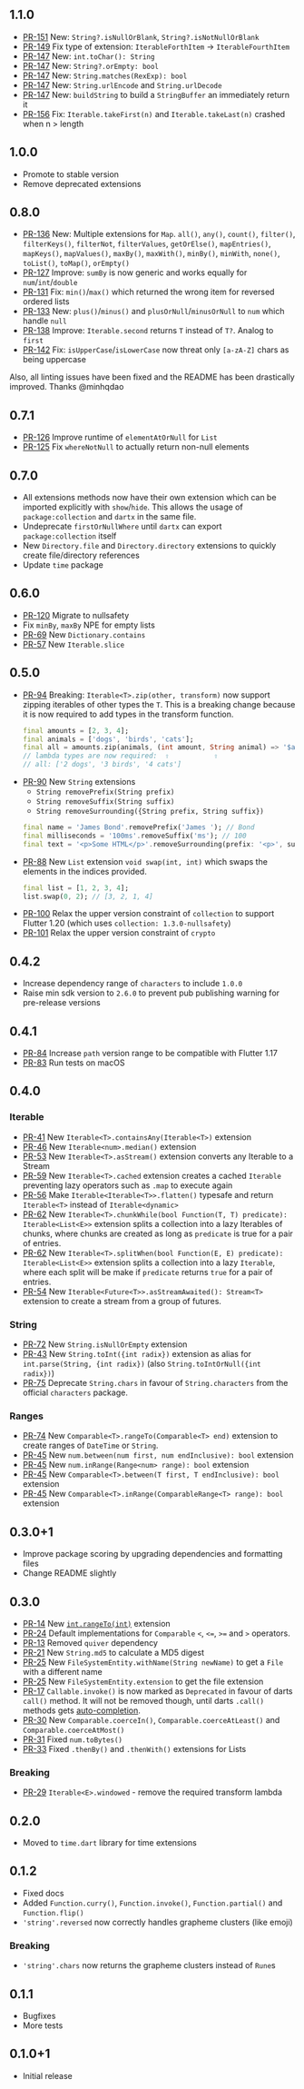 ## 1.1.0

- [PR-151](https://github.com/leisim/dartx/pull/151) New: `String?.isNullOrBlank`, `String?.isNotNullOrBlank`
- [PR-149](https://github.com/leisim/dartx/pull/149) Fix type of extension: `IterableForthItem` -> `IterableFourthItem`
- [PR-147](https://github.com/leisim/dartx/pull/147) New: `int.toChar(): String`
- [PR-147](https://github.com/leisim/dartx/pull/147) New: `String?.orEmpty: bool`
- [PR-147](https://github.com/leisim/dartx/pull/147) New: `String.matches(RexExp): bool`
- [PR-147](https://github.com/leisim/dartx/pull/147) New: `String.urlEncode` and `String.urlDecode`
- [PR-147](https://github.com/leisim/dartx/pull/147) New: `buildString` to build a `StringBuffer` an immediately return it
- [PR-156](https://github.com/leisim/dartx/pull/156) Fix: `Iterable.takeFirst(n)` and `Iterable.takeLast(n)` crashed when n > length

## 1.0.0
- Promote to stable version
- Remove deprecated extensions

## 0.8.0

- [PR-136](https://github.com/leisim/dartx/pull/136) New: Multiple extensions for `Map`. `all()`, `any()`, `count()`, `filter()`, `filterKeys()`, `filterNot`, `filterValues`, `getOrElse()`, `mapEntries()`, `mapKeys()`, `mapValues()`, `maxBy()`, `maxWith()`, `minBy()`, `minWith`, `none()`, `toList()`, `toMap()`, `orEmpty()`
- [PR-127](https://github.com/leisim/dartx/pull/127) Improve: `sumBy` is now generic and works equally for `num`/`int`/`double`
- [PR-131](https://github.com/leisim/dartx/pull/131) Fix: `min()`/`max()` which returned the wrong item for reversed ordered lists
- [PR-133](https://github.com/leisim/dartx/pull/133) New: `plus()`/`minus()` and `plusOrNull`/`minusOrNull` to `num` which handle `null`
- [PR-138](https://github.com/leisim/dartx/pull/138) Improve: `Iterable.second` returns `T` instead of `T?`. Analog to `first`
- [PR-142](https://github.com/leisim/dartx/pull/142) Fix: `isUpperCase`/`isLowerCase` now threat only `[a-zA-Z]` chars as being uppercase

Also, all linting issues have been fixed and the README has been drastically improved. Thanks @minhqdao 

## 0.7.1

- [PR-126](https://github.com/leisim/dartx/pull/126) Improve runtime of `elementAtOrNull` for `List`
- [PR-125](https://github.com/leisim/dartx/pull/125) Fix `whereNotNull` to actually return non-null elements

## 0.7.0

- All extensions methods now have their own extension which can be imported explicitly with `show`/`hide`. This allows the usage of `package:collection` and `dartx` in the same file.
- Undeprecate `firstOrNullWhere` until `dartx` can export `package:collection` itself
- New `Directory.file` and `Directory.directory` extensions to quickly create file/directory references
- Update `time` package

## 0.6.0

- [PR-120](https://github.com/leisim/dartx/pull/120)  Migrate to nullsafety
- Fix `minBy`, `maxBy` NPE for empty lists
- [PR-69](https://github.com/leisim/dartx/pull/69) New `Dictionary.contains`
- [PR-57](https://github.com/leisim/dartx/pull/57) New `Iterable.slice`

## 0.5.0

- [PR-94](https://github.com/leisim/dartx/pull/94) Breaking: `Iterable<T>.zip(other, transform)` now support zipping iterables of other types the `T`. This is a breaking change because it is now required to add types in the transform function.
  ```dart
  final amounts = [2, 3, 4];
  final animals = ['dogs', 'birds', 'cats'];
  final all = amounts.zip(animals, (int amount, String animal) => '$amount $animal');
  // lambda types are now required:  ⇧           ⇧
  // all: ['2 dogs', '3 birds', '4 cats']
  ```
- [PR-90](https://github.com/leisim/dartx/pull/90) New `String` extensions 
  - `String removePrefix(String prefix)`
  - `String removeSuffix(String suffix)`
  - `String removeSurrounding({String prefix, String suffix})`
  ```dart
  final name = 'James Bond'.removePrefix('James '); // Bond
  final milliseconds = '100ms'.removeSuffix('ms'); // 100
  final text = '<p>Some HTML</p>'.removeSurrounding(prefix: '<p>', suffix: '</p>'); // Some HTML
  ```
- [PR-88](https://github.com/leisim/dartx/pull/88) New `List` extension `void swap(int, int)` which swaps the elements in the indices provided.
  ```dart
  final list = [1, 2, 3, 4];
  list.swap(0, 2); // [3, 2, 1, 4]
  ```
- [PR-100](https://github.com/leisim/dartx/pull/100) Relax the upper version constraint of `collection` to support Flutter 1.20 (which uses `collection: 1.3.0-nullsafety`)
- [PR-101](https://github.com/leisim/dartx/pull/101) Relax the upper version constraint of `crypto`

## 0.4.2

- Increase dependency range of `characters` to include `1.0.0`
- Raise min sdk version to `2.6.0` to prevent pub publishing warning for pre-release versions

## 0.4.1

- [PR-84](https://github.com/leisim/dartx/pull/84) Increase `path` version range to be compatible with Flutter 1.17
- [PR-83](https://github.com/leisim/dartx/pull/83) Run tests on macOS

## 0.4.0

### Iterable
- [PR-41](https://github.com/leisim/dartx/pull/41) New `Iterable<T>.containsAny(Iterable<T>)` extension
- [PR-46](https://github.com/leisim/dartx/pull/46) New `Iterable<num>.median()` extension
- [PR-53](https://github.com/leisim/dartx/pull/53) New `Iterable<T>.asStream()` extension converts any Iterable to a Stream
- [PR-59](https://github.com/leisim/dartx/pull/59) New `Iterable<T>.cached` extension creates a cached `Iterable` preventing lazy operators such as `.map` to execute again 
- [PR-56](https://github.com/leisim/dartx/pull/56) Make `Iterable<Iterable<T>>.flatten()` typesafe and return `Iterable<T>` instead of `Iterable<dynamic>`
- [PR-62](https://github.com/leisim/dartx/pull/62) New `Iterable<T>.chunkWhile(bool Function(T, T) predicate): Iterable<List<E>>` extension splits a collection into a lazy Iterables of chunks, where chunks are created as long as `predicate` is true for a pair of entries.
- [PR-62](https://github.com/leisim/dartx/pull/62) New `Iterable<T>.splitWhen(bool Function(E, E) predicate): Iterable<List<E>>` extension splits a collection into a lazy `Iterable`, where each split will be make if `predicate` returns `true` for a pair of entries.
- [PR-54](https://github.com/leisim/dartx/pull/54) New `Iterable<Future<T>>.asStreamAwaited(): Stream<T>` extension to create a stream from a group of futures.


### String
- [PR-72](https://github.com/leisim/dartx/pull/72) New `String.isNullOrEmpty` extension
- [PR-43](https://github.com/leisim/dartx/pull/43) New `String.toInt({int radix})` extension as alias for `int.parse(String, {int radix})` (also `String.toIntOrNull({int radix})`)
- [PR-75](https://github.com/leisim/dartx/pull/75) Deprecate `String.chars` in favour of `String.characters` from the official `characters` package.

### Ranges
- [PR-74](https://github.com/leisim/dartx/pull/74) New `Comparable<T>.rangeTo(Comparable<T> end)` extension to create ranges of `DateTime` or `String`.
- [PR-45](https://github.com/leisim/dartx/pull/45) New `num.between(num first, num endInclusive): bool` extension
- [PR-45](https://github.com/leisim/dartx/pull/45) New `num.inRange(Range<num> range): bool` extension
- [PR-45](https://github.com/leisim/dartx/pull/45) New `Comparable<T>.between(T first, T endInclusive): bool` extension
- [PR-45](https://github.com/leisim/dartx/pull/45) New `Comparable<T>.inRange(ComparableRange<T> range): bool` extension

## 0.3.0+1
- Improve package scoring by upgrading dependencies and formatting files
- Change README slightly
 
## 0.3.0
- [PR-14](https://github.com/leisim/dartx/pull/14) New [`int.rangeTo(int)`](https://github.com/leisim/dartx#rangeto) extension
- [PR-24](https://github.com/leisim/dartx/pull/24) Default implementations for `Comparable` `<`, `<=`, `>=` and `>` operators.
- [PR-13](https://github.com/leisim/dartx/pull/13) Removed `quiver` dependency
- [PR-21](https://github.com/leisim/dartx/pull/21) New `String.md5` to calculate a MD5 digest
- [PR-25](https://github.com/leisim/dartx/pull/25) New `FileSystemEntity.withName(String newName)` to get a `File` with a different name
- [PR-25](https://github.com/leisim/dartx/pull/25) New `FileSystemEntity.extension` to get the file extension
- [PR-17](https://github.com/leisim/dartx/pull/17) `Callable.invoke()` is now marked as `Deprecated` in favour of darts `call()` method. It will not be removed though, until darts `.call()` methods gets [auto-completion](https://github.com/dart-lang/sdk/issues/39761).
- [PR-30](https://github.com/leisim/dartx/pull/30) New `Comparable.coerceIn()`, `Comparable.coerceAtLeast()` and `Comparable.coerceAtMost()`
- [PR-31](https://github.com/leisim/dartx/pull/31) Fixed `num.toBytes()`
- [PR-33](https://github.com/leisim/dartx/pull/33) Fixed `.thenBy()` and `.thenWith()` extensions for Lists

### Breaking
- [PR-29](https://github.com/leisim/dartx/pull/29) `Iterable<E>.windowed` - remove the required transform lambda

## 0.2.0
- Moved to `time.dart` library for time extensions

## 0.1.2
- Fixed docs
- Added `Function.curry()`, `Function.invoke()`, `Function.partial()` and `Function.flip()`
- `'string'.reversed` now correctly handles grapheme clusters (like emoji)

### Breaking
- `'string'.chars` now returns the grapheme clusters instead of `Rune`s

## 0.1.1
- Bugfixes
- More tests

## 0.1.0+1
- Initial release
